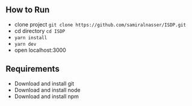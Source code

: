 ## How to Run

- clone project `git clone https://github.com/samiralnasser/ISDP.git`
- cd directory `cd ISDP`
- `yarn install`
- `yarn dev`
- open localhost:3000

## Requirements

- Download and install git
- Download and install node
- Download and install npm